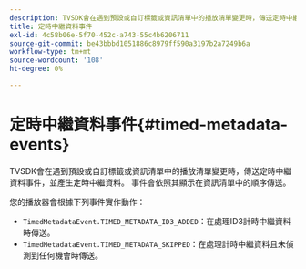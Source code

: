 ```yaml
---
description: TVSDK會在遇到預設或自訂標籤或資訊清單中的播放清單變更時，傳送定時中繼資料事件，並產生定時中繼資料。 事件會依照其顯示在資訊清單中的順序傳送。
title: 定時中繼資料事件
exl-id: 4c58b06e-5f70-452c-a743-55c4b6206711
source-git-commit: be43bbbd1051886c8979ff590a3197b2a7249b6a
workflow-type: tm+mt
source-wordcount: '108'
ht-degree: 0%

---
```


# 定時中繼資料事件{#timed-metadata-events}

TVSDK會在遇到預設或自訂標籤或資訊清單中的播放清單變更時，傳送定時中繼資料事件，並產生定時中繼資料。 事件會依照其顯示在資訊清單中的順序傳送。

您的播放器會根據下列事件實作動作：

* `TimedMetadataEvent.TIMED_METADATA_ID3_ADDED`：在處理ID3計時中繼資料時傳送。
* `TimedMetadataEvent.TIMED_METADATA_SKIPPED`：在處理計時中繼資料且未偵測到任何機會時傳送。
